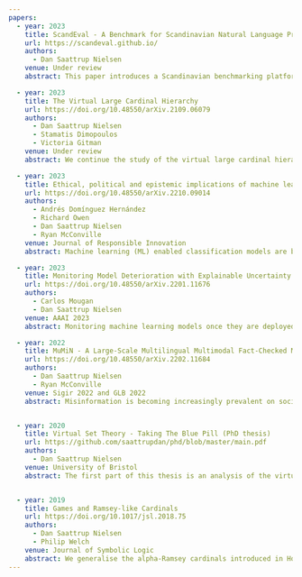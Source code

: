 ```yaml
---
papers:
  - year: 2023
    title: ScandEval - A Benchmark for Scandinavian Natural Language Processing
    url: https://scandeval.github.io/
    authors:
      - Dan Saattrup Nielsen
    venue: Under review
    abstract: This paper introduces a Scandinavian benchmarking platform, ScandEval, which can benchmark any pretrained model on four different tasks in the Scandinavian languages. The datasets used in two of the tasks, linguistic acceptability and question answering, are new. We develop and release a Python package and command-line interface, scandeval, which can benchmark any model that has been uploaded to the Hugging Face Hub, with reproducible results. Using this package, we benchmark more than 80 Scandinavian or multilingual models and present the results of these in an interactive online leaderboard, as well as provide an analysis of the results. The analysis shows that there is substantial cross-lingual transfer among the the Mainland Scandinavian languages (Danish, Swedish and Norwegian), with limited cross-lingual transfer between the group of Mainland Scandinavian languages and the group of Insular Scandinavian languages (Icelandic and Faroese). The benchmarking results also show that the investment in language technology in Norway and Sweden has led to language models that outperform massively multilingual models such as XLM-RoBERTa and mDeBERTaV3. We release the source code for both the package.

  - year: 2023
    title: The Virtual Large Cardinal Hierarchy
    url: https://doi.org/10.48550/arXiv.2109.06079
    authors:
      - Dan Saattrup Nielsen
      - Stamatis Dimopoulos
      - Victoria Gitman
    venue: Under review
    abstract: We continue the study of the virtual large cardinal hierarchy, initiated in Gitman and Schindler (2018), by analysing virtual versions of superstrong, Woodin, Vopenka, and Berkeley cardinals. Gitman and Schindler showed that virtualizations of strong and supercompact cardinals yield the same large cardinal notion (Gitman and Schindler, 2018). We show the same result for a (weak) virtualization of Woodin and a virtualization of Vopenka cardinals. We also show that there is a virtually Berkeley cardinal if and only if the virtual Vopenka principle holds, but On is not Mahlo.

  - year: 2023
    title: Ethical, political and epistemic implications of machine learning (mis)information classification - Insights from an interdisciplinary collaboration between social and data scientists
    url: https://doi.org/10.48550/arXiv.2210.09014
    authors:
      - Andrés Domínguez Hernández
      - Richard Owen
      - Dan Saattrup Nielsen
      - Ryan McConville
    venue: Journal of Responsible Innovation
    abstract: Machine learning (ML) enabled classification models are becoming increasingly popular for tackling the sheer volume and speed of online misinformation. In building these models, data scientists need to take a stance on the legitimacy, authoritativeness and objectivity of the sources of `truth' used for model training and testing. This has political, ethical and epistemic implications which are rarely addressed in technical papers. Despite (and due to) their reported high performance, ML-driven moderation systems have the potential to shape online public debate and create downstream negative impacts such as undue censorship and reinforcing false beliefs. This article reports on a responsible innovation (RI) inflected collaboration at the intersection of social studies of science and data science. We identify a series of algorithmic contingencies--key moments during model development which could lead to different future outcomes, uncertainty and harmful effects. We conclude by offering an agenda of reflexivity and responsible development of ML tools for combating misinformation.

  - year: 2023
    title: Monitoring Model Deterioration with Explainable Uncertainty Estimation via Non-parametric Bootstrap
    url: https://doi.org/10.48550/arXiv.2201.11676
    authors:
      - Carlos Mougan
      - Dan Saattrup Nielsen
    venue: AAAI 2023
    abstract: Monitoring machine learning models once they are deployed is challenging. It is even more challenging to decide when to retrain models in real-case scenarios when labeled data is beyond reach, and monitoring performance metrics becomes unfeasible. In this work, we use non-parametric bootstrapped uncertainty estimates and SHAP values to provide explainable uncertainty estimation as a technique that aims to monitor the deterioration of machine learning models in deployment environments, as well as determine the source of model deterioration when target labels are not available. Classical methods are purely aimed at detecting distribution shift, which can lead to false positives in the sense that the model has not deteriorated despite a shift in the data distribution. To estimate model uncertainty we construct prediction intervals using a novel bootstrap method, which improves upon the work of Kumar & Srivastava (2012). We show that both our model deterioration detection system as well as our uncertainty estimation method achieve better performance than the current state-of-the-art. Finally, we use explainable AI techniques to gain an understanding of the drivers of model deterioration. We release an open source Python package, doubt, which implements our proposed methods, as well as the code used to reproduce our experiments.

  - year: 2022
    title: MuMiN - A Large-Scale Multilingual Multimodal Fact-Checked Misinformation Social Network Dataset
    url: https://doi.org/10.48550/arXiv.2202.11684
    authors:
      - Dan Saattrup Nielsen
      - Ryan McConville
    venue: Sigir 2022 and GLB 2022
    abstract: Misinformation is becoming increasingly prevalent on social media and in news articles. It has become so widespread that we require algorithmic assistance utilising machine learning to detect such content. Training these machine learning models require datasets of sufficient scale, diversity and quality. However, datasets in the field of automatic misinformation detection are predominantly monolingual, include a limited amount of modalities and are not of sufficient scale and quality. Addressing this, we develop a data collection and linking system (MuMiN-trawl), to build a public misinformation graph dataset (MuMiN), containing rich social media data (tweets, replies, users, images, articles, hashtags) spanning 21 million tweets belonging to 26 thousand Twitter threads, each of which have been semantically linked to 13 thousand fact-checked claims across dozens of topics, events and domains, in 41 different languages, spanning more than a decade. The dataset is made available as a heterogeneous graph via a Python package (mumin). We provide baseline results for two node classification tasks related to the veracity of a claim involving social media, and demonstrate that these are challenging tasks, with the highest macro-average F1-score being 62.55% and 61.45% for the two tasks, respectively. The MuMiN ecosystem is available at this https URL, including the data, documentation, tutorials and leaderboards.


  - year: 2020
    title: Virtual Set Theory - Taking The Blue Pill (PhD thesis)
    url: https://github.com/saattrupdan/phd/blob/master/main.pdf
    authors:
      - Dan Saattrup Nielsen
    venue: University of Bristol
    abstract: The first part of this thesis is an analysis of the virtual large cardinals, being critical points of set-sized generic elementary embeddings where the target model is a subset of the ground model. We show that virtually measurables are equiconsistent with virtually strongs, and that virtually Woodins are virtually Vopenka. We separate most of these large cardinals, but show that such separations do not hold within core models. We define prestrong cardinals, being an equivalent characterisation of strongs, but which in a virtual setting are strictly weaker than virtually strongs. We show that the existence of this separation is equivalent to the existence of virtually rank-into-rank cardinals in the universe, and that virtually Berkeley cardinals can be characterised in the same fashion with On being virtually pre-Woodin but not virtually Woodin, answering a question by Gitman and Hamkins. Building on the work of Wilson, we show that the virtual version of the Weak Vopenka Principle is equivalent to a weakening of virtually pre-Woodins. We end the first part with several indestructibility results, including that a slight strengthening of the virtually supercompacts is always indestructible by <kappa-directed closed forcings. The second part is concerned with connections between the virtual large cardinals and other set-theoretic objects. We analyse cardinals arising from a certain filter game, for various lengths of the game. When the games are finite we show that this results in a characterisation of the completely ineffable cardinals, and at length omega we arrive at another characterisation of the virtually measurable cardinals. At length omega + 1 the cardinals become equiconsistent with a measurable cardinal, and at uncountable cofinalities the cardinals are downward absolute to K below 0-dagger. The results in this section answer most of the open questions raised in Holy and Schlicht (2018). We also introduce the notion of ideal-absolute properties of forcings, being properties such that generic elementary embeddings can be characterised by ideals in the ground model. We show that several properties are ideal-absolute, which includes an improvement of an unpublished theorem of Foreman. This also results in another characterisation of completely ineffables.


  - year: 2019
    title: Games and Ramsey-like Cardinals
    url: https://doi.org/10.1017/jsl.2018.75
    authors:
      - Dan Saattrup Nielsen
      - Philip Welch
    venue: Journal of Symbolic Logic
    abstract: We generalise the alpha-Ramsey cardinals introduced in Holy and Schlicht (2018) for cardinals alpha to arbitrary ordinals alpha, and answer several questions posed in that paper. In particular, we show that alpha-Ramseys are downwards absolute to the core model K for all alpha of uncountable cofinality, that strategic omega-Ramsey cardinals are equiconsistent with remarkable cardinals and that strategic alpha-Ramsey cardinals are equiconsistent with measurable cardinals for all alpha > omega. We also show that the n-Ramseys satisfy indescribability properties and use them to provide a game-theoretic characterisation of completely ineffable cardinals, as well as establishing further connections between the alpha-Ramsey cardinals and the Ramsey-like cardinals introduced in Gitman (2011), Feng (1990), and Sharpe and Welch (2011).
---
```

